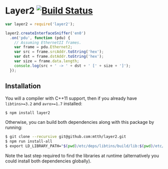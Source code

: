 # Layer2 [![Build Status](https://travis-ci.org/mtth/layer2.svg?branch=master)](https://travis-ci.org/mtth/layer2)

```javascript
var layer2 = require('layer2');

layer2.createInterfaceSniffer('en0')
  .on('pdu', function (pdu) {
    // Assuming EthernetII frames.
    var frame = pdu.Ethernet2;
    var src = frame.srcAddr.toString('hex');
    var dst = frame.dstAddr.toString('hex');
    var size = frame.data.length;
    console.log(src + ' -> ' + dst + ' [' + size + ']');
  });
```


## Installation

You will a compiler with C++11 support, then if you already have `libtins>=3.2`
and `avro>=1.7` installed:

```bash
$ npm install layer2
```

Otherwise, you can build both dependencies along with this package by running:

```bash
$ git clone --recursive git@github.com:mtth/layer2.git
$ npm run install-all
$ export LD_LIBRARY_PATH="$(pwd)/etc/deps/libtins/build/lib:$(pwd)/etc/deps/avro/lang/c++/build:$LD_LIBRARY_PATH"
```

Note the last step required to find the libraries at runtime (alternatively you
could install both dependencies globally).
